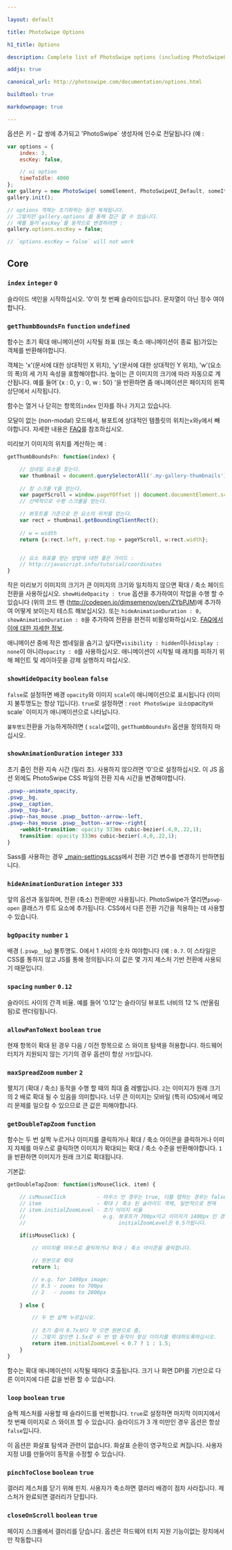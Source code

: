 ```yaml
---

layout: default

title: PhotoSwipe Options

h1_title: Options

description: Complete list of PhotoSwipe options (including PhotoSwipeUI_Default options).

addjs: true

canonical_url: http://photoswipe.com/documentation/options.html

buildtool: true

markdownpage: true

---
```


옵션은 키 - 값 쌍에 추가되고 'PhotoSwipe` 생성자에 인수로 전달됩니다 (예 :

```javascript
var options = {
	index: 3,
	escKey: false,

	// ui option
	timeToIdle: 4000
};
var gallery = new PhotoSwipe( someElement, PhotoSwipeUI_Default, someItems, options);
gallery.init();

// options 객체는 초기화하는 동안 복제됩니다.
// 그렇지만`gallery.options`를 통해 접근 할 수 있습니다.
// 예를 들어`escKey`를 동적으로 변경하려면 :
gallery.options.escKey = false;

// `options.escKey = false` will not work

```


## Core

### `index` <code class="default">integer</code> <code class="default">0</code>

슬라이드 색인을 시작하십시오. '0'이 첫 번째 슬라이드입니다. 문자열이 아닌 정수 여야합니다.

### `getThumbBoundsFn` <code class="default">function</code> <code class="default">undefined</code>

함수는 초기 확대 애니메이션이 시작될 좌표 (또는 축소 애니메이션이 종료 됨)가있는 객체를 반환해야합니다.

객체는 'x'(문서에 대한 상대적인 X 위치), 'y'(문서에 대한 상대적인 Y 위치), 'w'(요소의 폭)의 세 가지 속성을 포함해야합니다. 높이는 큰 이미지의 크기에 따라 자동으로 계산됩니다. 예를 들어`{x : 0, y : 0, w : 50} '을 반환하면 줌 애니메이션은 페이지의 왼쪽 상단에서 시작됩니다.

함수는 열거 나 닫히는 항목의`index` 인자를 하나 가지고 있습니다.

모달이 없는 (non-modal) 모드에서, 뷰포트에 상대적인 템플릿의 위치는`x`와`y`에서 빼야합니다. 자세한 내용은 [FAQ](faq.html#inline-gallery)를 참조하십시오.

미리보기 이미지의 위치를 계산하는 예 :

```javascript
getThumbBoundsFn: function(index) {

	// 섬네일 요소를 찾는다.
	var thumbnail = document.querySelectorAll('.my-gallery-thumbnails')[index];
	
	// 창 스크롤 Y를 얻는다.
	var pageYScroll = window.pageYOffset || document.documentElement.scrollTop; 
	// 선택적으로 수평 스크롤을 얻는다.

	// 뷰포트를 기준으로 한 요소의 위치를 얻는다.
	var rect = thumbnail.getBoundingClientRect(); 
	
	// w = width
	return {x:rect.left, y:rect.top + pageYScroll, w:rect.width};


	// 요소 좌표를 얻는 방법에 대한 좋은 가이드 :
	// http://javascript.info/tutorial/coordinates
}
```

작은 미리보기 이미지의 크기가 큰 이미지의 크기와 일치하지 않으면 확대 / 축소 페이드 전환을 사용하십시오. `showHideOpacity : true` 옵션을 추가하여이 작업을 수행 할 수 있습니다 (위의 코드 펜 (http://codepen.io/dimsemenov/pen/ZYbPJM)에 추가하여 어떻게 보이는지 테스트 해보십시오). 또는 `hideAnimationDuration : 0, showAnimationDuration : 0`을 추가하여 전환을 완전히 비활성화하십시오. [FAQ에서 이에 대한 자세한 정보](faq.html#different-thumbnail-dimensions).

애니메이션 중에 작은 썸네일을 숨기고 싶다면`visibility : hidden`이나`display : none`이 아니라`opacity : 0`를 사용하십시오. 애니메이션이 시작될 때 래치를 피하기 위해 페인트 및 레이아웃을 강제 실행하지 마십시오.


### `showHideOpacity` <code class="default">boolean</code> <code class="default">false</code>

`false`로 설정하면 배경 `opacity`와 이미지 `scale`이 애니메이션으로 표시됩니다 (이미지 불투명도는 항상 1입니다).
`true`로 설정하면 : `root PhotoSwipe 요소`opacity`와`scale` 이미지가 애니메이션으로 나타납니다.

`불투명도`전환을 가능하게하려면 ( `scale`없이), `getThumbBoundsFn` 옵션을 정의하지 마십시오.

### `showAnimationDuration` <code class="default">integer</code> <code class="default">333</code>

초기 줌인 전환 지속 시간 (밀리 초). 사용하지 않으려면 '0'으로 설정하십시오.
이 JS 옵션 외에도 PhotoSwipe CSS 파일의 전환 지속 시간을 변경해야합니다.

```css
.pswp--animate_opacity,
.pswp__bg,
.pswp__caption,
.pswp__top-bar,
.pswp--has_mouse .pswp__button--arrow--left,
.pswp--has_mouse .pswp__button--arrow--right{
	-webkit-transition: opacity 333ms cubic-bezier(.4,0,.22,1);
	transition: opacity 333ms cubic-bezier(.4,0,.22,1);
}
```

Sass를 사용하는 경우 [_main-settings.scss](https://github.com/dimsemenov/PhotoSwipe/blob/master/src/css/_main-settings.scss)에서 전환 기간 변수를 변경하기 만하면됩니다.


### `hideAnimationDuration` <code class="default">integer</code> <code class="default">333</code>

앞의 옵션과 동일하며, 전환 (축소) 전환에만 사용됩니다. PhotoSwipe가 열리면`pswp-open` 클래스가 루트 요소에 추가됩니다. CSS에서 다른 전환 기간을 적용하는 데 사용할 수 있습니다.


### `bgOpacity` <code class="default">number</code> <code class="default">1</code>

배경 (`.pswp__bg`) 불투명도. 0에서 1 사이의 숫자 여야합니다 (예 : `0.7`. 이 스타일은 CSS를 통하지 않고 JS를 통해 정의됩니다.이 값은 몇 가지 제스처 기반 전환에 사용되기 때문입니다.


### `spacing` <code class="default">number</code> <code class="default">0.12</code>

슬라이드 사이의 간격 비율. 예를 들어 '0.12'는 슬라이딩 뷰포트 너비의 12 % (반올림 됨)로 렌더링됩니다.


### `allowPanToNext` <code class="default">boolean</code> <code class="default">true</code>

현재 항목이 확대 된 경우 다음 / 이전 항목으로 스 와이프 탐색을 허용합니다. 하드웨어 터치가 지원되지 않는 기기의 경우 옵션이 항상 `거짓`입니다.


### `maxSpreadZoom` <code class="default">number</code> <code class="default">2</code>

펼치기 (확대 / 축소) 동작을 수행 할 때의 최대 줌 레벨입니다. `2`는 이미지가 원래 크기의 2 배로 확대 될 수 있음을 의미합니다. 너무 큰 이미지는 모바일 (특히 iOS)에서 메모리 문제를 일으킬 수 있으므로 큰 값은 피해야합니다.


### `getDoubleTapZoom` <code class="default">function</code>

함수는 두 번 살짝 누르거나 이미지를 클릭하거나 확대 / 축소 아이콘을 클릭하거나 이미지 자체를 마우스로 클릭하면 이미지가 확대되는 확대 / 축소 수준을 반환해야합니다. `1`을 반환하면 이미지가 원래 크기로 확대됩니다.

기본값:

```javascript
getDoubleTapZoom: function(isMouseClick, item) {

	// isMouseClick          - 마우스 인 경우는 true, 더블 탭하는 경우는 false
	// item                  - 확대 / 축소 된 슬라이드 객체, 일반적으로 현재
	// item.initialZoomLevel - 초기 이미지 비율
	// 						   e.g. 뷰포트가 700px이고 이미지가 1400px 인 경우,
	// 						   		initialZoomLevel은 0.5가됩니다.

	if(isMouseClick) {

		// 이미지를 마우스로 클릭하거나 확대 / 축소 아이콘을 클릭합니다.
		
		// 원본으로 확대
		return 1;

		// e.g. for 1400px image:
		// 0.5 - zooms to 700px
		// 2   - zooms to 2800px
		
	} else {

		// 두 번 살짝 누르십시오.
		
		// 초기 줌이 0.7x보다 작 으면 원본으로 줌,
		// 그렇지 않으면 1.5x로 두 번 탭 동작이 항상 이미지를 확대하도록하십시오.
		return item.initialZoomLevel < 0.7 ? 1 : 1.5;
	}
}
```

함수는 확대 애니메이션이 시작될 때마다 호출됩니다. 크기 나 화면 DPI를 기반으로 다른 이미지에 다른 값을 반환 할 수 있습니다.




### `loop` <code class="default">boolean</code> <code class="default">true</code>

슬쩍 제스처를 사용할 때 슬라이드를 반복합니다. `true`로 설정하면 마지막 이미지에서 첫 번째 이미지로 스 와이프 할 수 있습니다. 슬라이드가 3 개 미만인 경우 옵션은 항상 `false`입니다.

이 옵션은 화살표 탐색과 관련이 없습니다. 화살표 순환이 영구적으로 켜집니다. 사용자 지정 UI를 만들어이 동작을 수정할 수 있습니다.


### `pinchToClose` <code class="default">boolean</code> <code class="default">true</code>

갤러리 제스처를 닫기 위해 핀치. 사용자가 축소하면 갤러리 배경이 점차 사라집니다. 제스처가 완료되면 갤러리가 닫힙니다.


### `closeOnScroll` <code class="default">boolean</code> <code class="default">true</code>

페이지 스크롤에서 갤러리를 닫습니다. 옵션은 하드웨어 터치 지원 기능이없는 장치에서만 작동합니다


